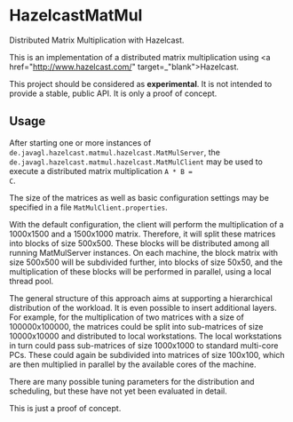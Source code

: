 HazelcastMatMul
===============

Distributed Matrix Multiplication with Hazelcast.

This is an implementation of a distributed matrix multiplication
using <a href="http://www.hazelcast.com/" target=_"blank">Hazelcast</a>.

This project should be considered as **experimental**. It is not
intended to provide a stable, public API. It is only a proof of
concept.

Usage
-----

After starting one or more instances of <code>de.javagl.hazelcast.matmul.hazelcast.MatMulServer</code>,
the <code>de.javagl.hazelcast.matmul.hazelcast.MatMulClient</code> may be used to execute a 
distributed matrix multiplication <code>A * B = C</code>.

The size of the matrices as well as basic configuration settings
may be specified in a file <code>MatMulClient.properties</code>.

With the default configuration, the client will perform the 
multiplication of a 1000x1500 and a 1500x1000 matrix. Therefore,
it will split these matrices into blocks of size 500x500. These
blocks will be distributed among all running MatMulServer instances. 
On each machine, the block matrix with size 500x500 will be subdivided
further, into blocks of size 50x50, and the multiplication of 
these blocks will be performed in parallel, using a local 
thread pool.

The general structure of this approach aims at supporting a hierarchical
distribution of the workload. It is even possible to insert additional
layers. For example, for the multiplication of two matrices with a size
of 100000x100000, the matrices could be split into sub-matrices of size
10000x10000 and distributed to local workstations. The local workstations
in turn could pass sub-matrices of size 1000x1000 to standard multi-core PCs. 
These could again be subdivided into matrices of size 100x100, which are
then multiplied in parallel by the available cores of the machine.

There are many possible tuning parameters for the distribution and
scheduling, but these have not yet been evaluated in detail.

This is just a proof of concept.

